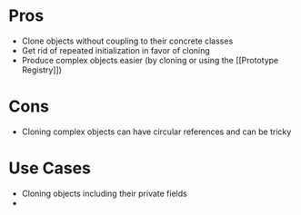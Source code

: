 # Pros
- Clone objects without coupling to their concrete classes
- Get rid of repeated initialization in favor of cloning
- Produce complex objects easier (by cloning or using the [[Prototype Registry]])

# Cons
- Cloning complex objects can have circular references and can be tricky

# Use Cases
- Cloning objects including their private fields
- 